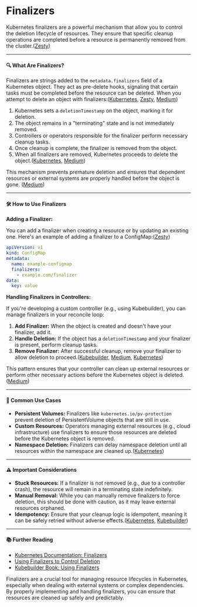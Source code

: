 # Finalizers



Kubernetes finalizers are a powerful mechanism that allow you to control the deletion lifecycle of resources. They ensure that specific cleanup operations are completed before a resource is permanently removed from the cluster.([Zesty](https://zesty.co/finops-glossary/kubernetes-finalizers/?utm_source=chatgpt.com))

***

#### 🔍 What Are Finalizers?

Finalizers are strings added to the `metadata.finalizers` field of a Kubernetes object. They act as pre-delete hooks, signaling that certain tasks must be completed before the resource can be deleted. When you attempt to delete an object with finalizers:([Kubernetes](https://kubernetes.io/docs/concepts/overview/working-with-objects/finalizers/?utm_source=chatgpt.com), [Zesty](https://zesty.co/finops-glossary/kubernetes-finalizers/?utm_source=chatgpt.com), [Medium](https://praneethreddybilakanti.medium.com/1-7-mastering-finalizers-in-kubernetes-99e93bdb22ce?utm_source=chatgpt.com))

1. Kubernetes sets a `deletionTimestamp` on the object, marking it for deletion.
2. The object remains in a "terminating" state and is not immediately removed.
3. Controllers or operators responsible for the finalizer perform necessary cleanup tasks.
4. Once cleanup is complete, the finalizer is removed from the object.
5. When all finalizers are removed, Kubernetes proceeds to delete the object.([Kubernetes](https://kubernetes.io/docs/concepts/overview/working-with-objects/finalizers/?utm_source=chatgpt.com), [Medium](https://praneethreddybilakanti.medium.com/1-7-mastering-finalizers-in-kubernetes-99e93bdb22ce?utm_source=chatgpt.com))

This mechanism prevents premature deletion and ensures that dependent resources or external systems are properly handled before the object is gone. ([Medium](https://medium.com/better-programming/stop-messing-with-kubernetes-finalizers-b849511b2329?utm_source=chatgpt.com))

***

#### 🛠️ How to Use Finalizers

**Adding a Finalizer:**

You can add a finalizer when creating a resource or by updating an existing one. Here's an example of adding a finalizer to a ConfigMap:([Zesty](https://zesty.co/finops-glossary/kubernetes-finalizers/?utm_source=chatgpt.com))

```yaml
apiVersion: v1
kind: ConfigMap
metadata:
  name: example-configmap
  finalizers:
    - example.com/finalizer
data:
  key: value
```

**Handling Finalizers in Controllers:**

If you're developing a custom controller (e.g., using Kubebuilder), you can manage finalizers in your reconcile loop:

1. **Add Finalizer:** When the object is created and doesn't have your finalizer, add it.
2. **Handle Deletion:** If the object has a `deletionTimestamp` and your finalizer is present, perform cleanup tasks.
3. **Remove Finalizer:** After successful cleanup, remove your finalizer to allow deletion to proceed.([Kubebuilder](https://kubebuilder.io/reference/using-finalizers?utm_source=chatgpt.com), [Medium](https://medium.com/%40diliprao/kubernetes-finalizers-demystified-47dc72ac67ab?utm_source=chatgpt.com), [Kubernetes](https://kubernetes.io/docs/concepts/overview/working-with-objects/finalizers/?utm_source=chatgpt.com))

This pattern ensures that your controller can clean up external resources or perform other necessary actions before the Kubernetes object is deleted. ([Medium](https://medium.com/better-programming/stop-messing-with-kubernetes-finalizers-b849511b2329?utm_source=chatgpt.com))

***

#### 🧪 Common Use Cases

* **Persistent Volumes:** Finalizers like `kubernetes.io/pv-protection` prevent deletion of PersistentVolume objects that are still in use.
* **Custom Resources:** Operators managing external resources (e.g., cloud infrastructure) use finalizers to ensure those resources are deleted before the Kubernetes object is removed.
* **Namespace Deletion:** Finalizers can delay namespace deletion until all resources within the namespace are cleaned up.([Kubernetes](https://kubernetes.io/docs/concepts/overview/working-with-objects/finalizers/?utm_source=chatgpt.com))

***

#### ⚠️ Important Considerations

* **Stuck Resources:** If a finalizer is not removed (e.g., due to a controller crash), the resource will remain in a terminating state indefinitely.
* **Manual Removal:** While you can manually remove finalizers to force deletion, this should be done with caution, as it may leave external resources orphaned.
* **Idempotency:** Ensure that your cleanup logic is idempotent, meaning it can be safely retried without adverse effects.([Kubernetes](https://kubernetes.io/docs/concepts/overview/working-with-objects/finalizers/?utm_source=chatgpt.com), [Kubebuilder](https://kubebuilder.io/reference/using-finalizers?utm_source=chatgpt.com))

***

#### 📚 Further Reading

* [Kubernetes Documentation: Finalizers](https://kubernetes.io/docs/concepts/overview/working-with-objects/finalizers/)
* [Using Finalizers to Control Deletion](https://kubernetes.io/blog/2021/05/14/using-finalizers-to-control-deletion/)
* [Kubebuilder Book: Using Finalizers](https://book.kubebuilder.io/reference/using-finalizers)

Finalizers are a crucial tool for managing resource lifecycles in Kubernetes, especially when dealing with external systems or complex dependencies. By properly implementing and handling finalizers, you can ensure that resources are cleaned up safely and predictably.
